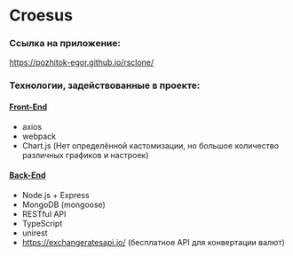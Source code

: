 # Croesus
### Ссылка на приложение: 
https://pozhitok-egor.github.io/rsclone/

### Технологии, задействованные в проекте:
#### [Front-End](https://github.com/pozhitok-egor/rsclone/tree/develop)
- axios 
- webpack
- Chart.js (Нет определённой кастомизации, но большое количество различных графиков и настроек)

#### [Back-End](https://github.com/pozhitok-egor/rsclone/tree/backend)
- Node.js + Express
- MongoDB (mongoose)
- RESTful API
- TypeScript
- unirest
- https://exchangeratesapi.io/ (бесплатное API для конвертации валют)
